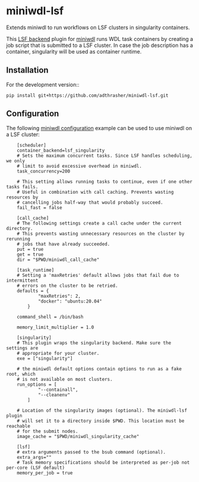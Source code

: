 miniwdl-lsf
=============
Extends miniwdl to run workflows on LSF clusters in singularity containers.

This [LSF backend](https://miniwdl.readthedocs.io/en/latest/runner_backends.html) plugin for
[miniwdl](https://github.com/chanzuckerberg/miniwdl) runs WDL task containers
by creating a job script that is submitted to a LSF cluster. In case the job
description has a container, singularity will be used as container runtime.

Installation
------------
For the development version::

    pip install git+https://github.com/adthrasher/miniwdl-lsf.git

Configuration
--------------
The following [miniwdl configuration](https://miniwdl.readthedocs.io/en/latest/runner_reference.html#configuration)
example can be used to use miniwdl on a LSF cluster:

```
    [scheduler]
    container_backend=lsf_singularity
    # Sets the maximum concurrent tasks. Since LSF handles scheduling, we only
    # limit to avoid excessive overhead in miniwdl.
    task_concurrency=200
    
    # This setting allows running tasks to continue, even if one other tasks fails. 
    # Useful in combination with call caching. Prevents wasting resources by
    # cancelling jobs half-way that would probably succeed.
    fail_fast = false

    [call_cache]
    # The following settings create a call cache under the current directory.
    # This prevents wasting unnecessary resources on the cluster by rerunning 
    # jobs that have already succeeded.
    put = true 
    get = true 
    dir = "$PWD/miniwdl_call_cache"

    [task_runtime]
    # Setting a 'maxRetries' default allows jobs that fail due to intermittent
    # errors on the cluster to be retried.
    defaults = {
            "maxRetries": 2,
            "docker": "ubuntu:20.04"
        }

    command_shell = /bin/bash

    memory_limit_multiplier = 1.0
 
    [singularity]
    # This plugin wraps the singularity backend. Make sure the settings are
    # appropriate for your cluster.
    exe = ["singularity"]

    # the miniwdl default options contain options to run as a fake root, which
    # is not available on most clusters.
    run_options = [
            "--containall",
            "--cleanenv"
        ]

    # Location of the singularity images (optional). The miniwdl-lsf plugin
    # will set it to a directory inside $PWD. This location must be reachable
    # for the submit nodes.
    image_cache = "$PWD/miniwdl_singularity_cache"

    [lsf]
    # extra arguments passed to the bsub command (optional).
    extra_args=""
    # Task memory specifications should be interpreted as per-job not per-core (LSF default)
    memory_per_job = true
```
